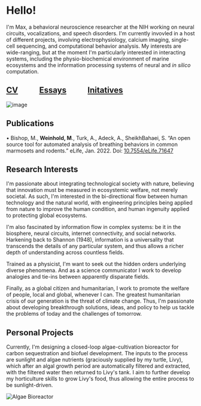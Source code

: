 # Hello!

I'm Max, a behavioral neuroscience researcher at the NIH working on neural circuits, vocalizations, and speech disorders. I'm currently invovled in a host of different projects, involving electrophysiology, calcium imaging, single-cell sequencing, and computational behavior analysis. My interests are wide-ranging, but at the moment I'm particularly interested in interacting systems, including the physio-biochemical environment of marine ecosystems and the information processing systems of neural and _in silico_ computation.  

 ## [CV](https://maximilianweinhold.github.io/CV/CV.pdf) &emsp; &emsp; [Essays](https://maximilianweinhold.github.io/essays/) &emsp; &emsp; [Initatives](https://maximilianweinhold.github.io/initiatives/)


![image](https://user-images.githubusercontent.com/95586072/162780826-d2a7922b-0d67-4a65-b1bd-4ac61a66c8a0.jpg)


## Publications

•	Bishop, M., **Weinhold, M**., Turk, A., Adeck, A., SheikhBahaei, S. “An open source tool for automated analysis of breathing behaviors in common marmosets and rodents.” eLife, Jan. 2022. Doi: [10.7554/eLife.71647](https://elifesciences.org/articles/71647)



## Research Interests

I'm passionate about integrating technological society with nature, believing that innovation must be measured in ecosystemic welfare, not merely societal. As such, I'm interested in the bi-directional flow between human technology and the natural world, with engineering principles being applied from nature to improve the human condition, and human ingenuity applied to protecting global ecosystems. 

I'm also fascinated by information flow in complex systems: be it in the biosphere, neural circuits, internet connectivity, and social networks. Harkening back to Shannon (1948), information is a universality that transcends the details of any particular system, and thus allows a richer depth of understanding across countless fields. 

Trained as a physicist, I'm want to seek out the hidden orders underlying diverse phenomena. And as a science communicator I work to develop analogies and tie-ins between apparently disparate fields. 

Finally, as a global citizen and humanitarian, I work to promote the welfare of people, local and global, whenever I can. The greatest humanitarian crisis of our generation is the threat of climate change. Thus, I'm passionate about developing breakthrough solutions, ideas, and policy to help us tackle the problems of today and the challenges of tomorrow. 



## Personal Projects

Currently, I'm designing a closed-loop algae-cultivation bioreactor for carbon sequestration and biofuel development. The inputs to the process are sunlight and algae nutrients (graciously supplied by my turtle, Livy), which after an algal growth period are automatically filtered and extracted, with the filtered water then returned to Livy's tank. I aim to further develop my horticulture skills to grow Livy's food, thus allowing the entire process to be sunlight-driven.  

![Algae Bioreactor](https://user-images.githubusercontent.com/95586072/155163527-93f3903c-5119-4fd2-b97c-b6004cffe1b1.jpg)

